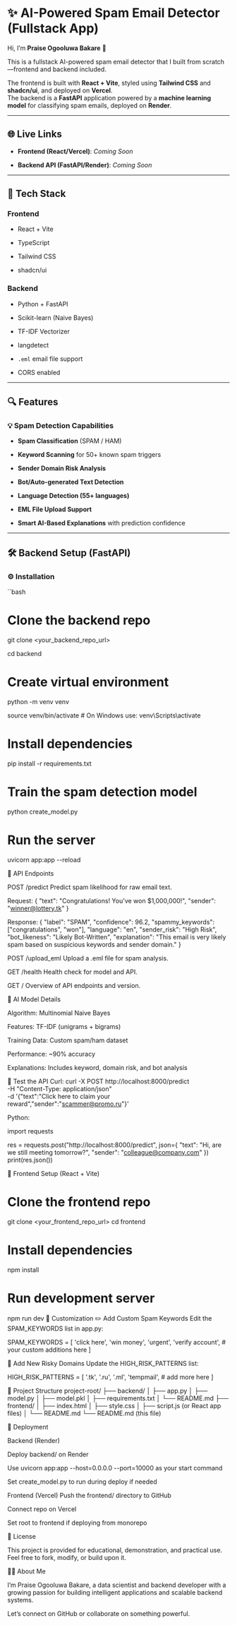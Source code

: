 # ✨ AI-Powered Spam Email Detector (Fullstack App)

Hi, I’m **Praise Ogooluwa Bakare** 👋

This is a fullstack AI-powered spam email detector that I built from scratch—frontend and backend included.

The frontend is built with **React + Vite**, styled using **Tailwind CSS** and **shadcn/ui**, and deployed on **Vercel**.  
The backend is a **FastAPI** application powered by a **machine learning model** for classifying spam emails, deployed on **Render**.

---

## 🌐 Live Links

- **Frontend (React/Vercel)**: _Coming Soon_

- **Backend API (FastAPI/Render)**: _Coming Soon_

---

## 🚀 Tech Stack

### Frontend

- React + Vite

- TypeScript

- Tailwind CSS

- shadcn/ui

### Backend

- Python + FastAPI

- Scikit-learn (Naive Bayes)

- TF-IDF Vectorizer

- langdetect

- `.eml` email file support

- CORS enabled


---

## 🔍 Features

### 💡 Spam Detection Capabilities
- **Spam Classification** (SPAM / HAM)

- **Keyword Scanning** for 50+ known spam triggers

- **Sender Domain Risk Analysis**

- **Bot/Auto-generated Text Detection**

- **Language Detection (55+ languages)**

- **EML File Upload Support**

- **Smart AI-Based Explanations** with prediction confidence

---

## 🛠 Backend Setup (FastAPI)

### ⚙️ Installation

``bash
# Clone the backend repo
git clone <your_backend_repo_url>

cd backend

# Create virtual environment

python -m venv venv

source venv/bin/activate  # On Windows use: venv\Scripts\activate

# Install dependencies
pip install -r requirements.txt

# Train the spam detection model
python create_model.py

# Run the server
uvicorn app:app --reload

🔗 API Endpoints

POST /predict
Predict spam likelihood for raw email text.

Request:
{
  "text": "Congratulations! You've won $1,000,000!",
  "sender": "winner@lottery.tk"
}

Response:
{
  "label": "SPAM",
  "confidence": 96.2,
  "spammy_keywords": ["congratulations", "won"],
  "language": "en",
  "sender_risk": "High Risk",
  "bot_likeness": "Likely Bot-Written",
  "explanation": "This email is very likely spam based on suspicious keywords and sender domain."
}

POST /upload_eml
Upload a .eml file for spam analysis.

GET /health
Health check for model and API.

GET /
Overview of API endpoints and version.

🧠 AI Model Details

Algorithm: Multinomial Naive Bayes

Features: TF-IDF (unigrams + bigrams)

Training Data: Custom spam/ham dataset

Performance: ~90% accuracy

Explanations: Includes keyword, domain risk, and bot analysis

🧪 Test the API
Curl:
curl -X POST http://localhost:8000/predict \
-H "Content-Type: application/json" \
-d '{"text":"Click here to claim your reward","sender":"scammer@promo.ru"}'

Python:

import requests

res = requests.post("http://localhost:8000/predict", json={
    "text": "Hi, are we still meeting tomorrow?",
    "sender": "colleague@company.com"
})
print(res.json())

🎨 Frontend Setup (React + Vite)

# Clone the frontend repo
git clone <your_frontend_repo_url>
cd frontend

# Install dependencies
npm install

# Run development server
npm run dev
🔧 Customization
✏️ Add Custom Spam Keywords
Edit the SPAM_KEYWORDS list in app.py:

SPAM_KEYWORDS = [
    'click here',
    'win money',
    'urgent',
    'verify account',
    # your custom additions here
]

🔐 Add New Risky Domains
Update the HIGH_RISK_PATTERNS list:

HIGH_RISK_PATTERNS = [
    '.tk', '.ru', '.ml', 'tempmail',
    # add more here
]

📁 Project Structure
project-root/
├── backend/
│   ├── app.py
│   ├── model.py
│   ├── model.pkl
│   ├── requirements.txt
│   └── README.md
├── frontend/
│   ├── index.html
│   ├── style.css
│   ├── script.js (or React app files)
│   └── README.md
└── README.md (this file)

🚀 Deployment

Backend (Render)

Deploy backend/ on Render

Use uvicorn app:app --host=0.0.0.0 --port=10000 as your start command

Set create_model.py to run during deploy if needed

Frontend (Vercel)
Push the frontend/ directory to GitHub

Connect repo on Vercel

Set root to frontend if deploying from monorepo

📄 License

This project is provided for educational, demonstration, and practical use. Feel free to fork, modify, or build upon it.

🙋‍♂️ About Me

I’m Praise Ogooluwa Bakare, a data scientist and backend developer with a growing passion for building intelligent applications and scalable backend systems.

Let’s connect on GitHub or collaborate on something powerful.